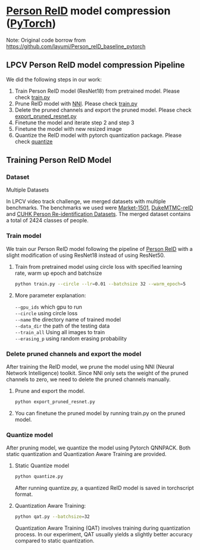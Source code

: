# [Person ReID](https://github.com/layumi/Person_reID_baseline_pytorch) model compression ([PyTorch](https://pytorch.org/))

Note: Original code borrow from https://github.com/layumi/Person_reID_baseline_pytorch

## LPCV Person ReID model compression Pipeline

We did the following steps in our work:
1. Train Person ReID model (ResNet18) from pretrained model. Please check [train.py](./Person_reID_baseline_pytorch/train.py)
2. Prune ReID model with [NNI](https://github.com/microsoft/nni). Please check [train.py](./Person_reID_baseline_pytorch/train.py)
3. Delete the pruned channels and export the pruned model. Please check [export_pruned_resnet.py](./Person_reID_baseline_pytorch/prune/export_pruned_resnet.py)
4. Finetune the model and iterate step 2 and step 3  
5. Finetune the model with new resized image
6. Quantize the ReID model with pytorch quantization package. Please check [quantize](.Person_reID_baseline_pytorch/quantize)

## Training Person ReID Model
### Dataset

Multiple Datasets

In LPCV video track challenge, we merged datasets with multiple benchmarks. The benchmarks we used were [Market-1501](https://paperswithcode.com/dataset/market-1501), [DukeMTMC-reID](https://paperswithcode.com/dataset/dukemtmc-reid) and [CUHK Person Re-identification Datasets](http://www.ee.cuhk.edu.hk/~xgwang/CUHK_identification.html). The merged dataset 
contains a total of 2424 classes of people. 

### Train model
We train our Person ReID model following the pipeline of [Person ReID](https://github.com/layumi/Person_reID_baseline_pytorch) with a slight modification of using ResNet18 instead of using ResNet50.
1. Train from pretrained model using circle loss with specified learning rate, warm up epoch and batchsize
    ```sh
    python train.py --circle --lr=0.01 --batchsize 32 --warm_epoch=5
    ```

2. More parameter explanation:
   
    ```--gpu_ids``` which gpu to run<br>
    ```--circle``` using circle loss<br>
    ```--name``` the directory name of trained model<br>
    ```--data_dir``` the path of the testing data<br>
    ```--train_all``` Using all images to train<br>
    ```--erasing_p``` using random erasing probability<br>

   
### Delete pruned channels and export the model
After training the ReID model, we prune the model using NNI (Neural Network Intelligence) toolkit. Since NNI only sets the weight of the pruned channels to zero, we need to delete the pruned channels manually.

1. Prune and export the model.
    ```sh
    python export_pruned_resnet.py
    ```

2. You can finetune the pruned model by running train.py on the pruned model.
   
### Quantize model
After pruning model, we quantize the model using Pytorch QNNPACK. Both static quantization and Quantization Aware Training are provided.
1. Static Quantize model
    ```sh
    python quantize.py
    ```
    After running quantize.py, a quantized ReID model is saved in torchscript format.
    
2. Quantization Aware Training:  
  
    ```sh
    python qat.py --batchsize=32
    ```
    Quantization Aware Training (QAT) involves training during quantization process. In our experiment, QAT usually yields a slightly better accuracy compared to 
    static quantization.
